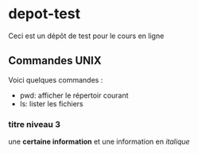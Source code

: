 # depot-test
Ceci est un dépôt de test pour le cours en ligne

## Commandes UNIX

Voici quelques commandes :

- pwd: afficher le répertoir courant
- ls: lister les fichiers
### titre niveau 3
une **certaine information** et une information en *italique*
